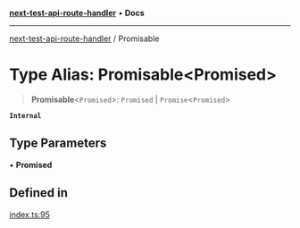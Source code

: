 [**next-test-api-route-handler**](../README.md) • **Docs**

***

[next-test-api-route-handler](../README.md) / Promisable

# Type Alias: Promisable\<Promised\>

> **Promisable**\<`Promised`\>: `Promised` \| `Promise`\<`Promised`\>

**`Internal`**

## Type Parameters

• **Promised**

## Defined in

[index.ts:95](https://github.com/Xunnamius/next-test-api-route-handler/blob/89d2409a8fbc9ba840b27d51fe118ce111e6c10f/src/index.ts#L95)
